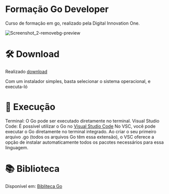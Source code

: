 # Formação Go Developer

  Curso de formação em go, realizado pela Digital Innovation One.

![Screenshot_2-removebg-preview](https://github.com/user-attachments/assets/5e7f843a-e558-48d6-8436-94ee603af8c1)


  
# 🛠️ Download

Realizado [download](https://go.dev/) 

Com um instalador simples, basta selecionar o  sistema operacional, e executa-ló



# 🚀 Execução

Terminal: O Go pode ser executado diretamente no terminal.
Visual Studio Code: É possível utilizar o Go no [Visual  Studio Code](https://code.visualstudio.com/)
No VSC, você pode executar o Go diretamente no terminal integrado.
Ao criar o seu primeiro arquivo .go (todos os arquivos Go têm essa extensão), o VSC oferece a opção de instalar automaticamente todos os pacotes necessários para essa linguagem.


# 📚 Biblioteca
Disponível em: [Bibliteca Go](https://pkg.go.dev/std)

